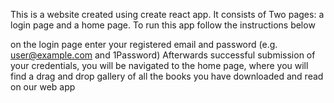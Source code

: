 
This is a website created using create react app. It consists of Two pages: a login page and a home page. To run this app follow the instructions below

on the login page enter your registered email and password (e.g. user@example.com and 1Password)
Afterwards successful submission of your credentials, you will be navigated to the home page, where you will find a drag and drop gallery  of all the books you have downloaded and read on our web app
